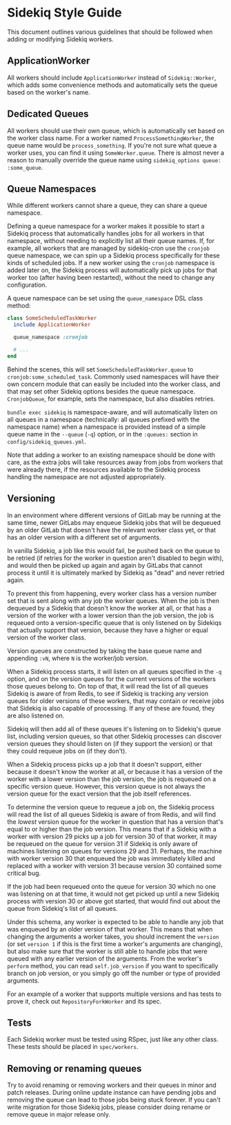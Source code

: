 # Sidekiq Style Guide

This document outlines various guidelines that should be followed when adding or
modifying Sidekiq workers.

## ApplicationWorker

All workers should include `ApplicationWorker` instead of `Sidekiq::Worker`,
which adds some convenience methods and automatically sets the queue based on
the worker's name.

## Dedicated Queues

All workers should use their own queue, which is automatically set based on the
worker class name. For a worker named `ProcessSomethingWorker`, the queue name
would be `process_something`. If you're not sure what queue a worker uses,
you can find it using `SomeWorker.queue`. There is almost never a reason to
manually override the queue name using `sidekiq_options queue: :some_queue`.

## Queue Namespaces

While different workers cannot share a queue, they can share a queue namespace.

Defining a queue namespace for a worker makes it possible to start a Sidekiq
process that automatically handles jobs for all workers in that namespace,
without needing to explicitly list all their queue names. If, for example, all
workers that are managed by sidekiq-cron use the `cronjob` queue namespace, we
can spin up a Sidekiq process specifically for these kinds of scheduled jobs.
If a new worker using the `cronjob` namespace is added later on, the Sidekiq
process will automatically pick up jobs for that worker too (after having been
restarted), without the need to change any configuration.

A queue namespace can be set using the `queue_namespace` DSL class method:

```ruby
class SomeScheduledTaskWorker
  include ApplicationWorker

  queue_namespace :cronjob

  # ...
end
```

Behind the scenes, this will set `SomeScheduledTaskWorker.queue` to
`cronjob:some_scheduled_task`. Commonly used namespaces will have their own
concern module that can easily be included into the worker class, and that may
set other Sidekiq options besides the queue namespace. `CronjobQueue`, for
example, sets the namespace, but also disables retries.

`bundle exec sidekiq` is namespace-aware, and will automatically listen on all
queues in a namespace (technically: all queues prefixed with the namespace name)
when a namespace is provided instead of a simple queue name in the `--queue`
(`-q`) option, or in the `:queues:` section in `config/sidekiq_queues.yml`.

Note that adding a worker to an existing namespace should be done with care, as
the extra jobs will take resources away from jobs from workers that were already
there, if the resources available to the Sidekiq process handling the namespace
are not adjusted appropriately.

## Versioning

In an environment where different versions of GitLab may be running at the same time,
newer GitLabs may enqueue Sidekiq jobs that will be dequeued by an older GitLab
that doesn't have the relevant worker class yet, or that has an older version with
a different set of arguments.

In vanilla Sidekiq, a job like this would fail, be pushed back on the queue to be
retried (if retries for the worker in question aren't disabled to begin with),
and would then be picked up again and again by GitLabs that cannot process it
until it is ultimately marked by Sidekiq as "dead" and never retried again.

To prevent this from happening, every worker class has a version number set that
is sent along with any job the worker queues. When the job is then dequeued by a
Sidekiq that doesn't know the worker at all, or that has a version of the worker
with a lower version than the job version, the job is requeued onto a
version-specific queue that is only listened on by Sidekiqs that actually support
that version, because they have a higher or equal version of the worker class.

Version queues are constructed by taking the base queue name and appending `:vN`,
where `N` is the worker/job version.

When a Sidekiq process starts, it will listen on all queues specified in the `-q`
option, and on the version queues for the current versions of the workers
those queues belong to. On top of that, it will read the list of all queues Sidekiq
is aware of from Redis, to see if Sidekiq is tracking any version queues for
older versions of these workers, that may contain or receive jobs that Sidekiq
is also capable of processing. If any of these are found, they are also listened on.

Sidekiq will then add all of these queues it's listening on to Sidekiq's queue
list, including version queues, so that other Sidekiq processes can discover
version queues they should listen on (if they support the version) or that they
could requeue jobs on (if they don't).

When a Sidekiq process picks up a job that it doesn't support, either because it
doesn't know the worker at all, or because it has a version of the worker with a
lower version than the job version, the job is requeued on a specific version
queue. However, this version queue is not always the version queue for the exact
version that the job itself references.

To determine the version queue to requeue a job on, the Sidekiq process will
read the list of all queues Sidekiq is aware of from Redis, and will find the
_lowest_ version queue for the worker in question that has a version that's
equal to or higher than the job version. This means that if a Sidekiq with a
worker with version 29 picks up a job for version 30 of that worker, it may be
requeued on the queue for version 31 if Sidekiq is only aware of machines
listening on queues for versions 29 and 31. Perhaps, the machine with worker
version 30 that enqueued the job was immediately killed and replaced with a
worker with version 31 because version 30 contained some critical bug.

If the job had been requeued onto the queue for version 30 which no one was
listening on at that time, it would not get picked up until a new Sidekiq process
with version 30 or above got started, that would find out about the queue from
Sidekiq's list of all queues.

Under this schema, any worker is expected to be able to handle any job that was
enqueued by an older version of that worker. This means that when changing the
arguments a worker takes, you should increment the `version` (or set `version 1`
if this is the first time a worker's arguments are changing), but also make sure
that the worker is still able to handle jobs that were queued with any earlier
version of the arguments. From the worker's `perform` method, you can read
`self.job_version` if you want to specifically branch on job version, or you
simply go off the number or type of provided arguments.

For an example of a worker that supports multiple versions and has tests to
prove it, check out `RepositoryForkWorker` and its spec.

## Tests

Each Sidekiq worker must be tested using RSpec, just like any other class. These
tests should be placed in `spec/workers`.

## Removing or renaming queues

Try to avoid renaming or removing workers and their queues in minor and patch releases.
During online update instance can have pending jobs and removing the queue can
lead to those jobs being stuck forever. If you can't write migration for those
Sidekiq jobs, please consider doing rename or remove queue in major release only.
